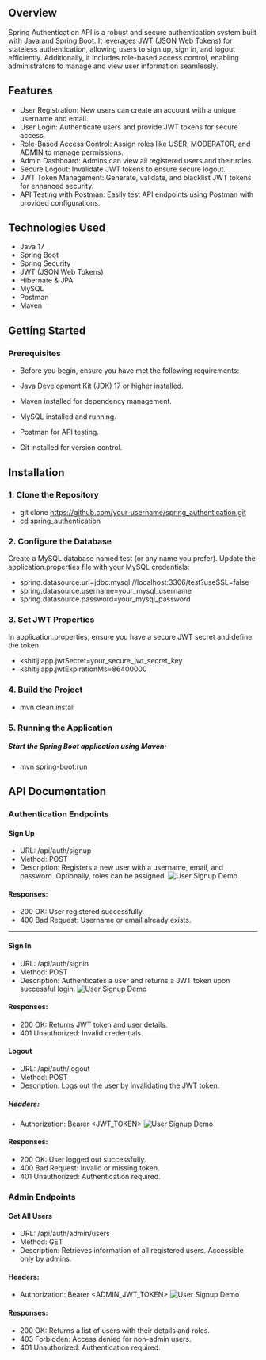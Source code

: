 ## Overview
Spring Authentication API is a robust and secure authentication system built with Java and Spring Boot. It leverages JWT (JSON Web Tokens) for stateless authentication, allowing users to sign up, sign in, and logout efficiently. Additionally, it includes role-based access control, enabling administrators to manage and view user information seamlessly.

## Features
- User Registration: New users can create an account with a unique username and email.
- User Login: Authenticate users and provide JWT tokens for secure access.
- Role-Based Access Control: Assign roles like USER, MODERATOR, and ADMIN to manage permissions.
- Admin Dashboard: Admins can view all registered users and their roles.
- Secure Logout: Invalidate JWT tokens to ensure secure logout.
- JWT Token Management: Generate, validate, and blacklist JWT tokens for enhanced security.
- API Testing with Postman: Easily test API endpoints using Postman with provided configurations.


## Technologies Used
- Java 17
- Spring Boot
- Spring Security
- JWT (JSON Web Tokens)
- Hibernate & JPA
- MySQL
- Postman
- Maven

## Getting Started
### Prerequisites
- Before you begin, ensure you have met the following requirements:

- Java Development Kit (JDK) 17 or higher installed.
- Maven installed for dependency management.
- MySQL installed and running.
- Postman for API testing.
- Git installed for version control.

## Installation
### 1. Clone the Repository
- git clone https://github.com/your-username/spring_authentication.git
- cd spring_authentication

### 2. Configure the Database
Create a MySQL database named test (or any name you prefer).
Update the application.properties file with your MySQL credentials:
- spring.datasource.url=jdbc:mysql://localhost:3306/test?useSSL=false
- spring.datasource.username=your_mysql_username
- spring.datasource.password=your_mysql_password

### 3. Set JWT Properties
In application.properties, ensure you have a secure JWT secret and define the token
- kshitij.app.jwtSecret=your_secure_jwt_secret_key
- kshitij.app.jwtExpirationMs=86400000

### 4. Build the Project
- mvn clean install

### 5. Running the Application
##### Start the Spring Boot application using Maven:
- mvn spring-boot:run

## API Documentation
### Authentication Endpoints
#### Sign Up
- URL: /api/auth/signup
- Method: POST
- Description: Registers a new user with a username, email, and password. Optionally, roles can be assigned.
![User Signup Demo](path_or_url "Optional Title")
#### Responses:
- 200 OK: User registered successfully.
- 400 Bad Request: Username or email already exists.
---  
#### Sign In
- URL: /api/auth/signin
- Method: POST
- Description: Authenticates a user and returns a JWT token upon successful login.
![User Signup Demo](path_or_url "Optional Title")
#### Responses:
- 200 OK: Returns JWT token and user details.
- 401 Unauthorized: Invalid credentials.

#### Logout
- URL: /api/auth/logout
- Method: POST
- Description: Logs out the user by invalidating the JWT token.
#####  Headers:
- Authorization: Bearer <JWT_TOKEN>
![User Signup Demo](path_or_url "Optional Title")
#### Responses:
- 200 OK: User logged out successfully.
- 400 Bad Request: Invalid or missing token.
- 401 Unauthorized: Authentication required.

### Admin Endpoints
#### Get All Users
- URL: /api/auth/admin/users
- Method: GET
- Description: Retrieves information of all registered users. Accessible only by admins.
#### Headers:
- Authorization: Bearer <ADMIN_JWT_TOKEN>
![User Signup Demo](path_or_url "Optional Title")
#### Responses:
- 200 OK: Returns a list of users with their details and roles.
- 403 Forbidden: Access denied for non-admin users.
- 401 Unauthorized: Authentication required.





